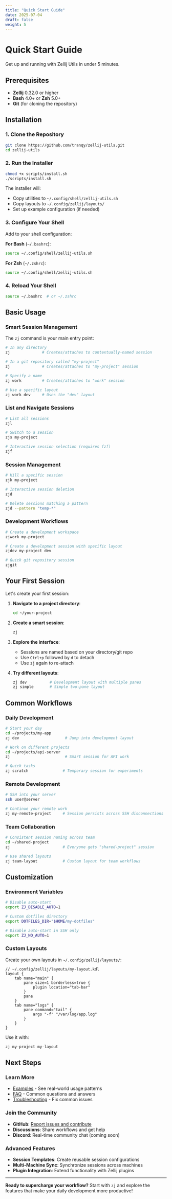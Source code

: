```yaml
---
title: "Quick Start Guide"
date: 2025-07-04
draft: false
weight: 5
---
```


# Quick Start Guide

Get up and running with Zellij Utils in under 5 minutes.

## Prerequisites

- **Zellij** 0.32.0 or higher
- **Bash** 4.0+ or **Zsh** 5.0+
- **Git** (for cloning the repository)

## Installation

### 1. Clone the Repository

```bash
git clone https://github.com/tranqy/zellij-utils.git
cd zellij-utils
```

### 2. Run the Installer

```bash
chmod +x scripts/install.sh
./scripts/install.sh
```

The installer will:
- Copy utilities to `~/.config/shell/zellij-utils.sh`
- Copy layouts to `~/.config/zellij/layouts/`
- Set up example configuration (if needed)

### 3. Configure Your Shell

Add to your shell configuration:

**For Bash** (`~/.bashrc`):
```bash
source ~/.config/shell/zellij-utils.sh
```

**For Zsh** (`~/.zshrc`):
```bash
source ~/.config/shell/zellij-utils.sh
```

### 4. Reload Your Shell

```bash
source ~/.bashrc  # or ~/.zshrc
```

## Basic Usage

### Smart Session Management

The `zj` command is your main entry point:

```bash
# In any directory
zj              # Creates/attaches to contextually-named session

# In a git repository called "my-project"
zj              # Creates/attaches to "my-project" session

# Specify a name
zj work         # Creates/attaches to "work" session

# Use a specific layout
zj work dev     # Uses the "dev" layout
```

### List and Navigate Sessions

```bash
# List all sessions
zjl

# Switch to a session
zjs my-project

# Interactive session selection (requires fzf)
zjf
```

### Session Management

```bash
# Kill a specific session
zjk my-project

# Interactive session deletion
zjd

# Delete sessions matching a pattern
zjd --pattern "temp-*"
```

### Development Workflows

```bash
# Create a development workspace
zjwork my-project

# Create a development session with specific layout
zjdev my-project dev

# Quick git repository session
zjgit
```

## Your First Session

Let's create your first session:

1. **Navigate to a project directory**:
   ```bash
   cd ~/your-project
   ```

2. **Create a smart session**:
   ```bash
   zj
   ```

3. **Explore the interface**:
   - Sessions are named based on your directory/git repo
   - Use `Ctrl+p` followed by `d` to detach
   - Use `zj` again to re-attach

4. **Try different layouts**:
   ```bash
   zj dev          # Development layout with multiple panes
   zj simple       # Simple two-pane layout
   ```

## Common Workflows

### Daily Development

```bash
# Start your day
cd ~/projects/my-app
zj dev                    # Jump into development layout

# Work on different projects
cd ~/projects/api-server
zj                        # Smart session for API work

# Quick tasks
zj scratch               # Temporary session for experiments
```

### Remote Development

```bash
# SSH into your server
ssh user@server

# Continue your remote work
zj my-remote-project     # Session persists across SSH disconnections
```

### Team Collaboration

```bash
# Consistent session naming across team
cd ~/shared-project
zj                       # Everyone gets "shared-project" session

# Use shared layouts
zj team-layout           # Custom layout for team workflows
```

## Customization

### Environment Variables

```bash
# Disable auto-start
export ZJ_DISABLE_AUTO=1

# Custom dotfiles directory
export DOTFILES_DIR="$HOME/my-dotfiles"

# Disable auto-start in SSH only
export ZJ_NO_AUTO=1
```

### Custom Layouts

Create your own layouts in `~/.config/zellij/layouts/`:

```kdl
// ~/.config/zellij/layouts/my-layout.kdl
layout {
    tab name="main" {
        pane size=1 borderless=true {
            plugin location="tab-bar"
        }
        pane
    }
    tab name="logs" {
        pane command="tail" {
            args "-f" "/var/log/app.log"
        }
    }
}
```

Use it with:
```bash
zj my-project my-layout
```

## Next Steps

### Learn More

- [Examples](/guides/examples/) - See real-world usage patterns
- [FAQ](/guides/faq/) - Common questions and answers
- [Troubleshooting](/guides/troubleshooting/) - Fix common issues

### Join the Community

- **GitHub**: [Report issues and contribute](https://github.com/tranqy/zellij-utils)
- **Discussions**: Share workflows and get help
- **Discord**: Real-time community chat (coming soon)

### Advanced Features

- **Session Templates**: Create reusable session configurations
- **Multi-Machine Sync**: Synchronize sessions across machines
- **Plugin Integration**: Extend functionality with Zellij plugins

---

**Ready to supercharge your workflow?** Start with `zj` and explore the features that make your daily development more productive!